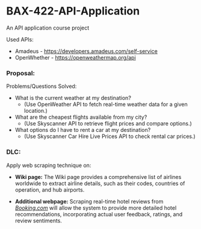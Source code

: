 # BAX-422-API-Application
An API application course project

Used APIs:
* Amadeus - https://developers.amadeus.com/self-service
* OpenWhether - https://openweathermap.org/api

### Proposal:
Problems/Questions Solved:
* What is the current weather at my destination?
  * (Use OpenWeather API to fetch real-time weather data for a given location.)
* What are the cheapest flights available from my city?
  * (Use Skyscanner API to retrieve flight prices and compare options.)
* What options do I have to rent a car at my destination?
  * (Use Skyscanner Car Hire Live Prices API to check rental car prices.)

### DLC:
Apply web scraping technique on:
* **Wiki page:** The Wiki page provides a comprehensive list of airlines worldwide to extract airline details, such as their codes, countries of operation, and hub airports.

* **Additional webpage:** Scraping real-time hotel reviews from <u>*Booking.com*</u> will allow the system to provide more detailed hotel recommendations, incorporating actual user feedback, ratings, and review sentiments. 
